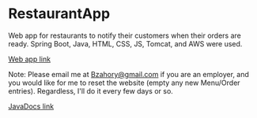 # RestaurantApp
Web app for restaurants to notify their customers when their orders are ready. Spring Boot, Java, HTML, CSS, JS, Tomcat, and AWS were used.

[Web app link](http://Restaurantwebapp-env.eba-hd7kqdii.us-east-2.elasticbeanstalk.com)

Note: Please email me at Bzahory@gmail.com if you are an employer, and you would like for me to reset the website (empty any new Menu/Order entries).
Regardless, I'll do it every few days or so.

[JavaDocs link](https://bzah.bz/RDA-JavaDocs/)

